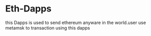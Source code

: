 # Eth-Dapps

this Dapps is used to send ethereum anyware in the world.user use metamsk to transaction using this dapps 
